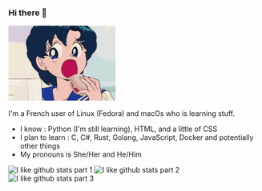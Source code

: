 ### Hi there 👋

<img src="sailor-moon-sailor-mercury.gif" height="150">

I'm a French user of Linux (Fedora) and macOs who is learning stuff.

- I know : Python (I'm still learning), HTML, and a little of CSS
- I plan to learn : C, C#, Rust, Golang, JavaScript, Docker and potentially other things 
- My pronouns is She/Her and He/Him

 ![I like github stats part 1](https://github-profile-summary-cards.vercel.app/api/cards/profile-details?username=Nioobers&theme=nord_dark) 
 ![I like github stats part 2](https://github-profile-summary-cards.vercel.app/api/cards/repos-per-language?username=Nioobers&theme=nord_dark)
 ![I like github stats part 3](https://github-profile-summary-cards.vercel.app/api/cards/stats?username=Nioobers&theme=nord_dark) 
